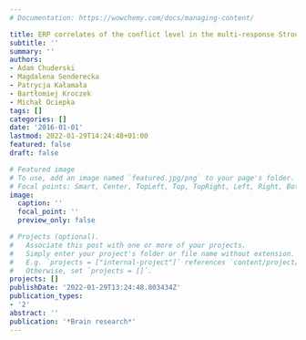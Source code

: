 ```yaml
---
# Documentation: https://wowchemy.com/docs/managing-content/

title: ERP correlates of the conflict level in the multi-response Stroop task
subtitle: ''
summary: ''
authors:
- Adam Chuderski
- Magdalena Senderecka
- Patrycja Kałamała
- Bartłomiej Kroczek
- Michał Ociepka
tags: []
categories: []
date: '2016-01-01'
lastmod: 2022-01-29T14:24:48+01:00
featured: false
draft: false

# Featured image
# To use, add an image named `featured.jpg/png` to your page's folder.
# Focal points: Smart, Center, TopLeft, Top, TopRight, Left, Right, BottomLeft, Bottom, BottomRight.
image:
  caption: ''
  focal_point: ''
  preview_only: false

# Projects (optional).
#   Associate this post with one or more of your projects.
#   Simply enter your project's folder or file name without extension.
#   E.g. `projects = ["internal-project"]` references `content/project/deep-learning/index.md`.
#   Otherwise, set `projects = []`.
projects: []
publishDate: '2022-01-29T13:24:48.803434Z'
publication_types:
- '2'
abstract: ''
publication: '*Brain research*'
---
```

